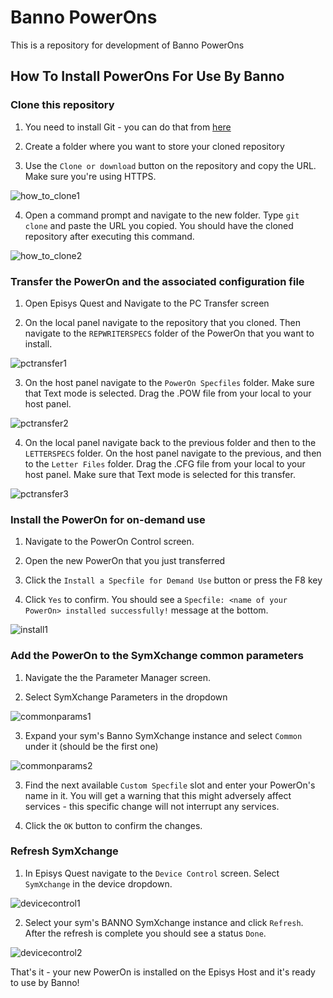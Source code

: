 
# Banno PowerOns



This is a repository for development of Banno PowerOns




## How To Install PowerOns For Use By Banno



### Clone this repository

1. You need to install Git - you can do that from [here](https://git-scm.com/)

2. Create a folder where you want to store your cloned repository

3. Use the `Clone or download` button on the repository and copy the URL. Make sure you're using HTTPS.

![how_to_clone1](docs/images/clone1.png)

4. Open a command prompt and navigate to the new folder. Type `git clone` and paste the URL you copied. You should have the cloned repository after executing this command.

![how_to_clone2](docs/images/clone2.png)

### Transfer the PowerOn and the associated configuration file

1. Open Episys Quest and Navigate to the PC Transfer screen

2. On the local panel navigate to the repository that you cloned. Then navigate to the `REPWRITERSPECS` folder of the PowerOn that you want to install.

![pctransfer1](docs/images/pctransfer1.png)

3. On the host panel navigate to the `PowerOn Specfiles` folder. Make sure that Text mode is selected. Drag the .POW file from your local to your host panel.

![pctransfer2](docs/images/pctransfer2.png)

4. On the local panel navigate back to the previous folder and then to the `LETTERSPECS` folder. On the host panel navigate to the previous, and then to the `Letter Files` folder. Drag the .CFG file from your local to your host panel. Make sure that Text mode is selected for this transfer.

![pctransfer3](docs/images/pctransfer3.png)

### Install the PowerOn for on-demand use

1. Navigate to the PowerOn Control screen.

2. Open the new PowerOn that you just transferred

3. Click the `Install a Specfile for Demand Use` button or press the F8 key

4. Click `Yes` to confirm. You should see a `Specfile: <name of your PowerOn> installed successfully!` message at the bottom.

![install1](docs/images/install1.png)

### Add the PowerOn to the SymXchange common parameters

1. Navigate the the Parameter Manager screen.

2. Select SymXchange Parameters in the dropdown

![commonparams1](docs/images/commonparams1.png)

3. Expand your sym's Banno SymXchange instance and select `Common` under it (should be the first one)

![commonparams2](docs/images/commonparams2.png)

3. Find the next available `Custom Specfile` slot and enter your PowerOn's name in it. You will get a warning that this might adversely affect services - this specific change will not interrupt any services.

4. Click the `OK` button to confirm the changes.

### Refresh SymXchange

1. In Episys Quest navigate to the `Device Control` screen. Select `SymXchange` in the device dropdown.

![devicecontrol1](docs/images/devicecontrol1.png)

2. Select your sym's BANNO SymXchange instance and click `Refresh`. After the refresh is complete you should see a status `Done`.

![devicecontrol2](docs/images/devicecontrol2.png)


That's it - your new PowerOn is installed on the Episys Host and it's ready to use by Banno!
